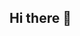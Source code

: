 ## Hi there 👋

<!--

# Thando Molala

## Data Analyst / Data Scientist 

---

**Location:** Pretoria, Gauteng, 0122  
**Contact:** [Email](mailto:Thandoreen@gmail.com) | [LinkedIn](https://www.linkedin.com/in/thando-molala-76861b281/)  
**GitHub:** [ThandoMo](https://github.com/ThandoMo) | [Portfolio Projects](https://github.com/ThandoMo/PortfolioProjects)

---

### 👋 About Me

I am a passionate Data Analyst and Data Scientist with a strong foundation in Economics, Financial Mathematics, and Statistical Analysis. My expertise lies in using data-driven techniques to provide insights and solutions, particularly in the finance and insurance sectors.

---

### 💼 Skills

- **Programming Languages:** SQL (SQLite, MySQL), Python (pandas, matplotlib, beautifulsoup4, re), R (dplyr, ggplot2, tm)
- **Data Visualization:** Excel (VLookup, Conditional Formatting, Pivot Tables), Power BI (DAX, API, Power Query), Tableau
- **Data Analysis:** Exploratory Data Analysis (EDA), Descriptive Statistics, Machine Learning Algorithms, Predictive Modeling

---

### 📈 Featured Projects

#### [Credit Risk Profiling Project](https://github.com/ThandoMo/PortfolioProjects/tree/main/CreditRiskProfiling)
*January 2024*
- Led a comprehensive Credit Risk Profiling project using Python and pandas to analyze and model credit risk for 1000 customer records.
- Performed thorough EDA, handled missing values, and utilized descriptive statistics and categorical data handling techniques.
- Analyzed credit risk distribution and explored the relationship between credit amount and duration using Seaborn.

#### [Malware Prediction Project](https://github.com/ThandoMo/PortfolioProjects/tree/main/MalwarePrediction)
*February 2024*
- Explored an Android malware dataset, ensured data quality, and created balanced training and testing sets.
- Evaluated multiple models, identifying Gradient Boosting Classifier as the top-performing model based on key metrics like precision, recall, and ROC curves.

#### [COVID-19 Data Exploration](https://github.com/ThandoMo/PortfolioProjects/tree/main/COVID19DataExploration)
*May 2022*
- Leveraged SQL to perform comprehensive data exploration on COVID-19 statistics.
- Used advanced SQL techniques to compare COVID-19 cases and deaths, analyze mortality likelihood, and identify continents with the highest death count per population.

#### [UK Road Accidents Dashboard](https://github.com/ThandoMo/PortfolioProjects/tree/main/UKRoadAccidentsDashboard)
*July 2023*
- Conducted detailed analysis of UK road accidents using Excel, identifying trends and relationships between road types, weather conditions, and casualty rates.

#### [Customer Sales Analysis](https://github.com/ThandoMo/PortfolioProjects/tree/main/CustomerSalesAnalysis)
*June 2023*
- Utilized SQL to extract data from customer sales databases, transform and filter data, and visualize insights using Python to improve sales performance.

---

### 📜 Certifications

- **Data Science Professional Certificate - IBM**
- **Introduction to Data Analytics - IBM**
- **SQL for Data Science - University of California, Davis**

---

### 🏫 Education

- **Higher Certificate in Economic Management Science**  
  University of South Africa, Pretoria, GP | April 2019

- **Bachelor of Commerce: Economics**  
  University of South Africa, Pretoria, GP |  - Nov 2024

---

### 💬 Let's Connect

I am always open to discussing new projects, creative ideas, or opportunities to be part of your vision. Feel free to reach out to me via [Email](mailto:Thandoreen@gmail.com) or connect with me on [LinkedIn](https://www.linkedin.com/in/thando-molala-76861b281/).

---

### 📊 Portfolio Projects

Explore more of my work on my [GitHub Portfolio](https://github.com/ThandoMo/PortfolioProjects).

---

